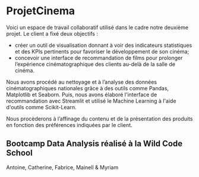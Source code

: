 # ProjetCinema
Voici un espace de travail collaboratif utilisé dans le cadre notre deuxième projet.
Le client a fixé deux objectifs :
- créer un outil de visualisation donnant à voir des indicateurs statistiques et des KPIs pertinents pour favoriser le développement de son cinéma;
- concevoir une interface de recommandation de films pour prolonger l’expérience cinématographique des clients au-delà de la salle de cinéma.

Nous avons procédé au nettoyage et à l’analyse des données cinématographiques nationales grâce à des outils comme Pandas, Matplotlib et Seaborn. Puis, nous avons élaboré l'interface de recommandation avec Streamlit et utilisé le Machine Learning à l'aide d'outils comme Scikit-Learn. 

Nous procèderons à l’affinage du contenu et de la présentation des produits en fonction des préférences indiquées par le client.

## Bootcamp Data Analysis réalisé à la Wild Code School
Antoine, Catherine, Fabrice, Mainell & Myriam
